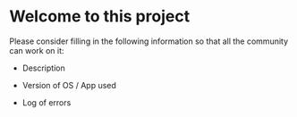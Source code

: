 # Welcome to this project

Please consider filling in the following information so that all the community can work on it: 

* Description 

* Version of OS / App used 

* Log of errors 
